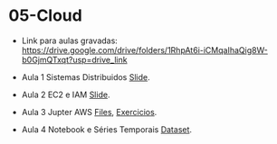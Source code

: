 # 05-Cloud

* Link para aulas gravadas: https://drive.google.com/drive/folders/1RhpAt6i-iCMqaIhaQig8W-b0GjmQTxqt?usp=drive_link

* Aula 1 Sistemas Distribuidos [Slide](https://github.com/ai2-education-fiep-turma-5/05-Cloud/blob/main/slides/Cloud.pdf).

* Aula 2 EC2 e IAM [Slide](https://github.com/ai2-education-fiep-turma-5/05-Cloud/blob/main/slides/AWS.pdf).

* Aula 3 Jupter AWS [Files](https://github.com/ai2-education-fiep-turma-5/05-Cloud/blob/main/Files), [Exercicios](https://github.com/ai2-education-fiep-turma-5/05-Cloud/blob/main/Exercicios/Server_AWS.md).

* Aula 4 Notebook e Séries Temporais [Dataset](https://github.com/ai2-education-fiep-turma-5/05-Cloud/tree/main/dataset).





